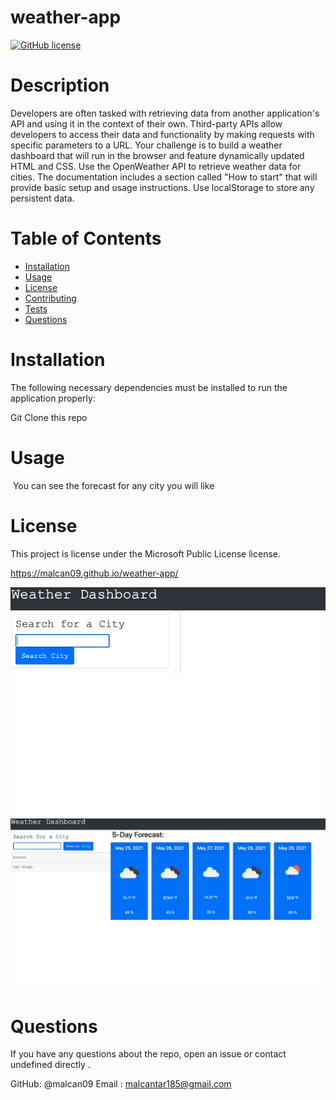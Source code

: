 # weather-app

 [![GitHub license](https://img.shields.io/badge/license-MIT-blue.svg)](https://github.com/undefined/)
  # Description
  
  Developers are often tasked with retrieving data from another application's API and using it in the context of their own. Third-party APIs allow developers to access their data and functionality by making requests with specific parameters to a URL. Your challenge is to build a weather dashboard that will run in the browser and feature dynamically updated HTML and CSS.
Use the OpenWeather API to retrieve weather data for cities. The documentation includes a section called "How to start" that will provide basic setup and usage instructions. Use localStorage to store any persistent data.

  # Table of Contents 
  * [Installation](#installation)
  * [Usage](#usage)
  * [License](#license)
  * [Contributing](#contributing)
  * [Tests](#tests)
  * [Questions](#questions)
  # Installation
  The following necessary dependencies must be installed to run the application properly: 

  Git Clone this repo 

  # Usage
  ​
  You can see the forecast for any city you will like

  # License
  This project is license under the Microsoft Public License license.

https://malcan09.github.io/weather-app/

  <img src="images/imageOne.png" alt="Main Page">
  <img src="images/imageTwo.png" alt="Main Page">
  
  # Questions
  If you have any questions about the repo, open an issue or contact undefined directly .

  GitHub: @malcan09
  Email : malcantar185@gmail.com